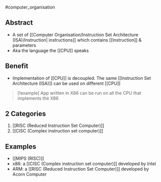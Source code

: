 #computer_organisation 
## Abstract
- A set of [[Computer Organisation/Instruction Set Architecture (ISA)/Instruction| instructions]] which contains [[Instruction]] & parameters
- Aka the language the [[CPU]] speaks

## Benefit
- Implementation of [[CPU]] is decoupled. The same [[Instruction Set Architecture (ISA)]] can be used on different [[CPU]]
>[!example] App written in X86 can be run on all the CPU that implements the X86 


## 2 Categories
1. [[RISC (Reduced Instruction Set Computer)]]
2. [[CISC (Complex instruction set computer)]]

## Examples
 - [[MIPS (RISC)]]
 - x86: a [[CISC (Complex instruction set computer)]] developed by Intel
 - ARM: a [[RISC (Reduced Instruction Set Computer)]] developed by Acorn Computer
